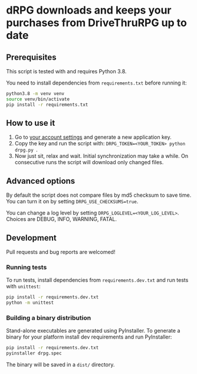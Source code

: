 # dRPG downloads and keeps your purchases from DriveThruRPG up to date

## Prerequisites

This script is tested with and requires Python 3.8.

You need to install dependencies from `requirements.txt` before running it:

```bash
python3.8 -m venv venv
source venv/bin/activate
pip install -r requirements.txt
```

## How to use it

1. Go to [your account settings](https://www.drivethrurpg.com/account_edit.php)
   and generate a new application key.
2. Copy the key and run the script with: `DRPG_TOKEN=<YOUR_TOKEN> python drpg.py `.
3. Now just sit, relax and wait. Initial synchronization may take a while.  On
   consecutive runs the script will download only changed files.

## Advanced options

By default the script does not compare files by md5 checksum to save time. You
can turn it on by setting `DRPG_USE_CHECKSUMS=true`.

You can change a log level by setting `DRPG_LOGLEVEL=<YOUR_LOG_LEVEL>`. Choices
are DEBUG, INFO, WARNING, FATAL.

## Development

Pull requests and bug reports are welcomed!

### Running tests

To run tests, install dependencies from `requirements.dev.txt` and run tests
with `unittest`:

```bash
pip install -r requirements.dev.txt
python -m unittest
```

### Building a binary distribution

Stand-alone executables are generated using PyInstaller. To generate a binary
for your platform install dev requirements and run PyInstaller:

```bash
pip install -r requirements.dev.txt
pyinstaller drpg.spec
```

The binary will be saved in a `dist/` directory.

